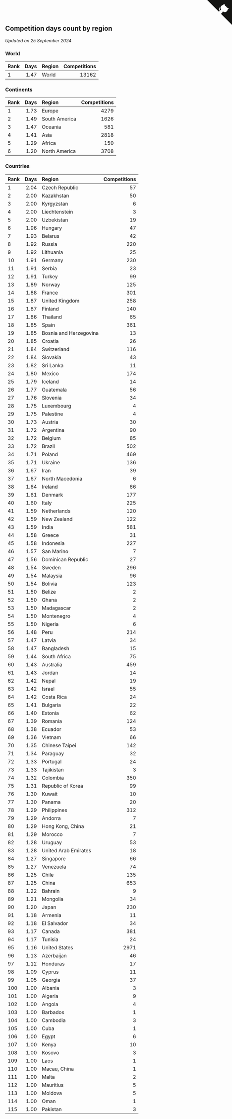 ## Competition days count by region

*Updated on 25 September 2024*


### World

| Rank | Days | Region | Competitions |
| :--- | ---: | :--- | ---: |
| 1 | 1.47 | World | 13162 |

### Continents

| Rank | Days | Region | Competitions |
| :--- | ---: | :--- | ---: |
| 1 | 1.73 | Europe | 4279 |
| 2 | 1.49 | South America | 1626 |
| 3 | 1.47 | Oceania | 581 |
| 4 | 1.41 | Asia | 2818 |
| 5 | 1.29 | Africa | 150 |
| 6 | 1.20 | North America | 3708 |

### Countries

| Rank | Days | Region | Competitions |
| :--- | ---: | :--- | ---: |
| 1 | 2.04 | Czech Republic | 57 |
| 2 | 2.00 | Kazakhstan | 50 |
| 3 | 2.00 | Kyrgyzstan | 6 |
| 4 | 2.00 | Liechtenstein | 3 |
| 5 | 2.00 | Uzbekistan | 19 |
| 6 | 1.96 | Hungary | 47 |
| 7 | 1.93 | Belarus | 42 |
| 8 | 1.92 | Russia | 220 |
| 9 | 1.92 | Lithuania | 25 |
| 10 | 1.91 | Germany | 230 |
| 11 | 1.91 | Serbia | 23 |
| 12 | 1.91 | Turkey | 99 |
| 13 | 1.89 | Norway | 125 |
| 14 | 1.88 | France | 301 |
| 15 | 1.87 | United Kingdom | 258 |
| 16 | 1.87 | Finland | 140 |
| 17 | 1.86 | Thailand | 65 |
| 18 | 1.85 | Spain | 361 |
| 19 | 1.85 | Bosnia and Herzegovina | 13 |
| 20 | 1.85 | Croatia | 26 |
| 21 | 1.84 | Switzerland | 116 |
| 22 | 1.84 | Slovakia | 43 |
| 23 | 1.82 | Sri Lanka | 11 |
| 24 | 1.80 | Mexico | 174 |
| 25 | 1.79 | Iceland | 14 |
| 26 | 1.77 | Guatemala | 56 |
| 27 | 1.76 | Slovenia | 34 |
| 28 | 1.75 | Luxembourg | 4 |
| 29 | 1.75 | Palestine | 4 |
| 30 | 1.73 | Austria | 30 |
| 31 | 1.72 | Argentina | 90 |
| 32 | 1.72 | Belgium | 85 |
| 33 | 1.72 | Brazil | 502 |
| 34 | 1.71 | Poland | 469 |
| 35 | 1.71 | Ukraine | 136 |
| 36 | 1.67 | Iran | 39 |
| 37 | 1.67 | North Macedonia | 6 |
| 38 | 1.64 | Ireland | 66 |
| 39 | 1.61 | Denmark | 177 |
| 40 | 1.60 | Italy | 225 |
| 41 | 1.59 | Netherlands | 120 |
| 42 | 1.59 | New Zealand | 122 |
| 43 | 1.59 | India | 581 |
| 44 | 1.58 | Greece | 31 |
| 45 | 1.58 | Indonesia | 227 |
| 46 | 1.57 | San Marino | 7 |
| 47 | 1.56 | Dominican Republic | 27 |
| 48 | 1.54 | Sweden | 296 |
| 49 | 1.54 | Malaysia | 96 |
| 50 | 1.54 | Bolivia | 123 |
| 51 | 1.50 | Belize | 2 |
| 52 | 1.50 | Ghana | 2 |
| 53 | 1.50 | Madagascar | 2 |
| 54 | 1.50 | Montenegro | 4 |
| 55 | 1.50 | Nigeria | 6 |
| 56 | 1.48 | Peru | 214 |
| 57 | 1.47 | Latvia | 34 |
| 58 | 1.47 | Bangladesh | 15 |
| 59 | 1.44 | South Africa | 75 |
| 60 | 1.43 | Australia | 459 |
| 61 | 1.43 | Jordan | 14 |
| 62 | 1.42 | Nepal | 19 |
| 63 | 1.42 | Israel | 55 |
| 64 | 1.42 | Costa Rica | 24 |
| 65 | 1.41 | Bulgaria | 22 |
| 66 | 1.40 | Estonia | 62 |
| 67 | 1.39 | Romania | 124 |
| 68 | 1.38 | Ecuador | 53 |
| 69 | 1.36 | Vietnam | 66 |
| 70 | 1.35 | Chinese Taipei | 142 |
| 71 | 1.34 | Paraguay | 32 |
| 72 | 1.33 | Portugal | 24 |
| 73 | 1.33 | Tajikistan | 3 |
| 74 | 1.32 | Colombia | 350 |
| 75 | 1.31 | Republic of Korea | 99 |
| 76 | 1.30 | Kuwait | 10 |
| 77 | 1.30 | Panama | 20 |
| 78 | 1.29 | Philippines | 312 |
| 79 | 1.29 | Andorra | 7 |
| 80 | 1.29 | Hong Kong, China | 21 |
| 81 | 1.29 | Morocco | 7 |
| 82 | 1.28 | Uruguay | 53 |
| 83 | 1.28 | United Arab Emirates | 18 |
| 84 | 1.27 | Singapore | 66 |
| 85 | 1.27 | Venezuela | 74 |
| 86 | 1.25 | Chile | 135 |
| 87 | 1.25 | China | 653 |
| 88 | 1.22 | Bahrain | 9 |
| 89 | 1.21 | Mongolia | 34 |
| 90 | 1.20 | Japan | 230 |
| 91 | 1.18 | Armenia | 11 |
| 92 | 1.18 | El Salvador | 34 |
| 93 | 1.17 | Canada | 381 |
| 94 | 1.17 | Tunisia | 24 |
| 95 | 1.16 | United States | 2971 |
| 96 | 1.13 | Azerbaijan | 46 |
| 97 | 1.12 | Honduras | 17 |
| 98 | 1.09 | Cyprus | 11 |
| 99 | 1.05 | Georgia | 37 |
| 100 | 1.00 | Albania | 3 |
| 101 | 1.00 | Algeria | 9 |
| 102 | 1.00 | Angola | 4 |
| 103 | 1.00 | Barbados | 1 |
| 104 | 1.00 | Cambodia | 3 |
| 105 | 1.00 | Cuba | 1 |
| 106 | 1.00 | Egypt | 6 |
| 107 | 1.00 | Kenya | 10 |
| 108 | 1.00 | Kosovo | 3 |
| 109 | 1.00 | Laos | 1 |
| 110 | 1.00 | Macau, China | 1 |
| 111 | 1.00 | Malta | 2 |
| 112 | 1.00 | Mauritius | 5 |
| 113 | 1.00 | Moldova | 5 |
| 114 | 1.00 | Oman | 1 |
| 115 | 1.00 | Pakistan | 3 |


<a href="https://github.com/JustinTimeCuber/wca_statistics" class="github-corner" aria-label="View source on Github"><svg width="80" height="80" viewBox="0 0 250 250" style="fill:#151513; color:#fff; position: absolute; top: 0; border: 0; right: 0;" aria-hidden="true"><path d="M0,0 L115,115 L130,115 L142,142 L250,250 L250,0 Z"></path><path d="M128.3,109.0 C113.8,99.7 119.0,89.6 119.0,89.6 C122.0,82.7 120.5,78.6 120.5,78.6 C119.2,72.0 123.4,76.3 123.4,76.3 C127.3,80.9 125.5,87.3 125.5,87.3 C122.9,97.6 130.6,101.9 134.4,103.2" fill="currentColor" style="transform-origin: 130px 106px;" class="octo-arm"></path><path d="M115.0,115.0 C114.9,115.1 118.7,116.5 119.8,115.4 L133.7,101.6 C136.9,99.2 139.9,98.4 142.2,98.6 C133.8,88.0 127.5,74.4 143.8,58.0 C148.5,53.4 154.0,51.2 159.7,51.0 C160.3,49.4 163.2,43.6 171.4,40.1 C171.4,40.1 176.1,42.5 178.8,56.2 C183.1,58.6 187.2,61.8 190.9,65.4 C194.5,69.0 197.7,73.2 200.1,77.6 C213.8,80.2 216.3,84.9 216.3,84.9 C212.7,93.1 206.9,96.0 205.4,96.6 C205.1,102.4 203.0,107.8 198.3,112.5 C181.9,128.9 168.3,122.5 157.7,114.1 C157.9,116.9 156.7,120.9 152.7,124.9 L141.0,136.5 C139.8,137.7 141.6,141.9 141.8,141.8 Z" fill="currentColor" class="octo-body"></path></svg></a><style>.github-corner:hover .octo-arm{animation:octocat-wave 560ms ease-in-out}@keyframes octocat-wave{0%,100%{transform:rotate(0)}20%,60%{transform:rotate(-25deg)}40%,80%{transform:rotate(10deg)}}@media (max-width:500px){.github-corner:hover .octo-arm{animation:none}.github-corner .octo-arm{animation:octocat-wave 560ms ease-in-out}}</style>
